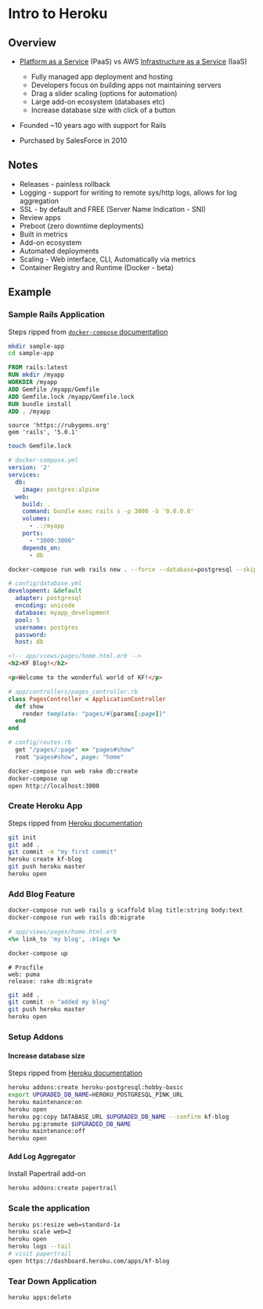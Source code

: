 # Intro to Heroku

## Overview

* [Platform as a Service](https://en.wikipedia.org/wiki/Platform_as_a_service) (PaaS)
  vs AWS [Infrastructure as a Service](https://en.wikipedia.org/wiki/Cloud_computing#Infrastructure_as_a_service_.28IaaS.29) (IaaS)

    * Fully managed app deployment and hosting
    * Developers focus on building apps not maintaining servers
    * Drag a slider scaling (options for automation)
    * Large add-on ecosystem (databases etc)
    * Increase database size with click of a button

* Founded ~10 years ago with support for Rails
* Purchased by SalesForce in 2010

## Notes

* Releases - painless rollback
* Logging - support for writing to remote sys/http logs, allows for log aggregation
* SSL - by default and FREE (Server Name Indication - SNI)
* Review apps
* Preboot (zero downtime deployments)
* Built in metrics
* Add-on ecosystem
* Automated deployments
* Scaling - Web interface, CLI, Automatically via metrics
* Container Registry and Runtime (Docker - beta)

## Example

### Sample Rails Application

Steps ripped from [`docker-compose` documentation](https://docs.docker.com/compose/rails/)

```sh
mkdir sample-app
cd sample-app
```

```Dockerfile
FROM rails:latest
RUN mkdir /myapp
WORKDIR /myapp
ADD Gemfile /myapp/Gemfile
ADD Gemfile.lock /myapp/Gemfile.lock
RUN bundle install
ADD . /myapp
```

```Gemfile
source 'https://rubygems.org'
gem 'rails', '5.0.1'
```

```sh
touch Gemfile.lock
```

```yaml
# docker-compose.yml
version: '2'
services:
  db:
    image: postgres:alpine
  web:
    build: .
    command: bundle exec rails s -p 3000 -b '0.0.0.0'
    volumes:
      - .:/myapp
    ports:
      - "3000:3000"
    depends_on:
      - db
```

```sh
docker-compose run web rails new . --force --database=postgresql --skip-bundle
```

```yaml
# config/database.yml
development: &default
  adapter: postgresql
  encoding: unicode
  database: myapp_development
  pool: 5
  username: postgres
  password:
  host: db
```

```html
<!-- app/views/pages/home.html.erb -->
<h2>KF Blog!</h2>

<p>Welcome to the wonderful world of KF!</p>
```

```ruby
# app/controllers/pages_controller.rb
class PagesController < ApplicationController
  def show
    render template: "pages/#{params[:page]}"
  end
end
```

```ruby
# config/routes.rb
  get "/pages/:page" => "pages#show"
  root "pages#show", page: "home"
```

```sh
docker-compose run web rake db:create
docker-compose up
open http://localhost:3000
```

### Create Heroku App

Steps ripped from [Heroku documentation](https://devcenter.heroku.com/articles/git)

```sh
git init
git add .
git commit -m "my first commit"
heroku create kf-blog
git push heroku master
heroku open
```

### Add Blog Feature

```sh
docker-compose run web rails g scaffold blog title:string body:text
docker-compose run web rails db:migrate
```

```ruby
# app/views/pages/home.html.erb
<%= link_to 'my blog', :blogs %>
```

```sh
docker-compose up
```

```
# Procfile
web: puma
release: rake db:migrate
```

```sh
git add .
git commit -m "added my blog"
git push heroku master
heroku open
```

### Setup Addons

#### Increase database size

Steps ripped from [Heroku documentation](https://devcenter.heroku.com/articles/upgrading-heroku-postgres-databases=)

```sh
heroku addons:create heroku-postgresql:hobby-basic
export UPGRADED_DB_NAME=HEROKU_POSTGRESQL_PINK_URL
heroku maintenance:on
heroku open
heroku pg:copy DATABASE_URL $UPGRADED_DB_NAME --confirm kf-blog
heroku pg:promote $UPGRADED_DB_NAME
heroku maintenance:off
heroku open
```

#### Add Log Aggregator

Install Papertrail add-on

```sh
heroku addons:create papertrail
```

### Scale the application

```sh
heroku ps:resize web=standard-1x
heroku scale web=2
heroku open
heroku logs --tail
# visit papertrail
open https://dashboard.heroku.com/apps/kf-blog
```

### Tear Down Application

```sh
heroku apps:delete
```
